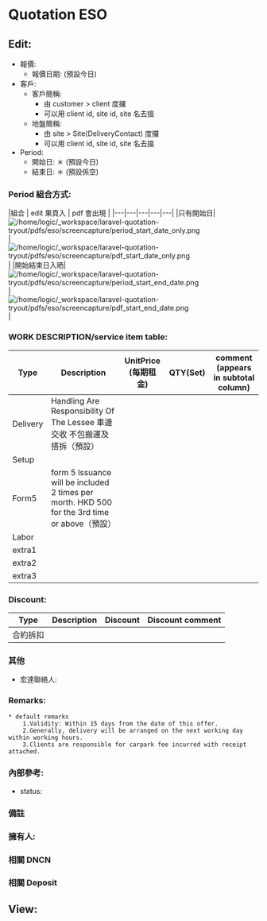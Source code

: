 # Quotation ESO

## Edit:
* 報價:
    * 報價日期: (預設今日)
* 客戶:
    * 客戶簡稱:
        * 由 customer > client 度攞
        * 可以用 client id, site id, site 名去搵
    * 地盤簡稱:
        * 由 site > Site(DeliveryContact) 度攞
        * 可以用 client id, site id, site 名去搵
* Period:
    * 開始日:
        ＊ (預設今日)
    * 結束日:
        ＊ (預設係空)

### Period 組合方式:
|組合 | edit 果頁入 |  pdf 會出現  |
|---|---|---|---|---|
|只有開始日|![/home/logic/_workspace/laravel-quotation-tryout/pdfs/eso/screencapture/period_start_date_only.png](/home/logic/_workspace/laravel-quotation-tryout/pdfs/eso/screencapture/period_start_date_only.png)|![/home/logic/_workspace/laravel-quotation-tryout/pdfs/eso/screencapture/pdf_start_date_only.png](/home/logic/_workspace/laravel-quotation-tryout/pdfs/eso/screencapture/pdf_start_date_only.png)|
|開始結束日入晒|![/home/logic/_workspace/laravel-quotation-tryout/pdfs/eso/screencapture/period_start_end_date.png](/home/logic/_workspace/laravel-quotation-tryout/pdfs/eso/screencapture/period_start_end_date.png)|![/home/logic/_workspace/laravel-quotation-tryout/pdfs/eso/screencapture/pdf_start_end_date.png](/home/logic/_workspace/laravel-quotation-tryout/pdfs/eso/screencapture/pdf_start_end_date.png)|


### WORK DESCRIPTION/service item table:
|Type |  Description | UnitPrice (每期租金) | QTY(Set) | comment (appears in subtotal column)  |
|---|---|---|---|---|
| Delivery | Handling Are Responsibility Of The Lessee 車邊交收 不包搬運及搭拆（預設） |   |   |   |
| Setup |   |   |   |   |
| Form5 | form 5 lssuance will be included 2 times per morth. HKD 500 for the 3rd time or above（預設） |   |   |   |
| Labor |   |   |   |   |
| extra1 |   |   |   |   |
| extra2 |   |   |   |   |
| extra3 |   |   |   |   |


### Discount:
|Type |  Description | Discount | Discount comment  |
|---|---|---|---|
| 合約拆扣  |   |   |   |

### 其他
* 宏達聯絡人:

### Remarks:
    * default remarks
        1.Validity: Within 15 days from the date of this offer.
        2.Generally, delivery will be arranged on the next working day within working hours.
        3.Clients are responsible for carpark fee incurred with receipt attached.

### 內部參考:
* status:

### 備註

### 擁有人:

### 相關 DNCN

### 相關 Deposit

## View:
